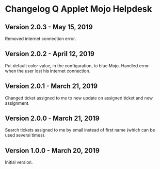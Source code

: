 # Changelog Q Applet Mojo Helpdesk

## Version 2.0.3 - May 15, 2019

Removed internet connection error.

## Version 2.0.2 - April 12, 2019

Put default color value, in the configuration, to blue Mojo.
Handled error when the user lost his internet connection.

## Version 2.0.1 - March 21, 2019

Changed ticket assigned to me to new update on
assigned ticket and new assignment.

## Version 2.0.0 - March 21, 2019

Search tickets assigned to me by email instead of
first name (which can be used several times).

## Version 1.0.0 - March 20, 2019

Initial version.
